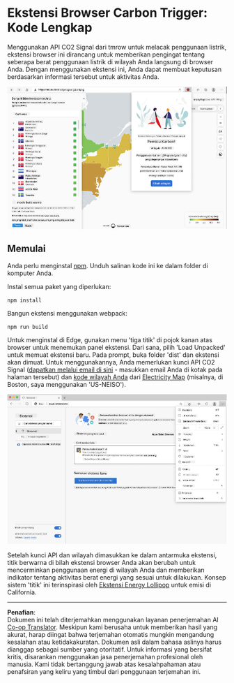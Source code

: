 <!--
CO_OP_TRANSLATOR_METADATA:
{
  "original_hash": "dd58ae1b7707034f055718c1b68bc8de",
  "translation_date": "2025-08-27T22:24:23+00:00",
  "source_file": "5-browser-extension/solution/translation/README.hi.md",
  "language_code": "id"
}
-->
# Ekstensi Browser Carbon Trigger: Kode Lengkap

Menggunakan API CO2 Signal dari tmrow untuk melacak penggunaan listrik, ekstensi browser ini dirancang untuk memberikan pengingat tentang seberapa berat penggunaan listrik di wilayah Anda langsung di browser Anda. Dengan menggunakan ekstensi ini, Anda dapat membuat keputusan berdasarkan informasi tersebut untuk aktivitas Anda.

![Screenshot Ekstensi](../../../../../translated_images/extension-screenshot.0e7f5bfa110e92e3875e1bc9405edd45a3d2e02963e48900adb91926a62a5807.id.png)

## Memulai

Anda perlu menginstal [npm](https://npmjs.com). Unduh salinan kode ini ke dalam folder di komputer Anda.

Instal semua paket yang diperlukan:

```
npm install
```

Bangun ekstensi menggunakan webpack:

```
npm run build
```

Untuk menginstal di Edge, gunakan menu 'tiga titik' di pojok kanan atas browser untuk menemukan panel ekstensi. Dari sana, pilih 'Load Unpacked' untuk memuat ekstensi baru. Pada prompt, buka folder 'dist' dan ekstensi akan dimuat. Untuk menggunakannya, Anda memerlukan kunci API CO2 Signal ([dapatkan melalui email di sini](https://www.co2signal.com/) - masukkan email Anda di kotak pada halaman tersebut) dan [kode wilayah Anda](http://api.electricitymap.org/v3/zones) dari [Electricity Map](https://www.electricitymap.org/map) (misalnya, di Boston, saya menggunakan 'US-NEISO').

![installing](../../../../../translated_images/install-on-edge.78634f02842c48283726c531998679a6f03a45556b2ee99d8ff231fe41446324.id.png)

Setelah kunci API dan wilayah dimasukkan ke dalam antarmuka ekstensi, titik berwarna di bilah ekstensi browser Anda akan berubah untuk mencerminkan penggunaan energi di wilayah Anda dan memberikan indikator tentang aktivitas berat energi yang sesuai untuk dilakukan. Konsep sistem 'titik' ini terinspirasi oleh [Ekstensi Energy Lollipop](https://energylollipop.com/) untuk emisi di California.

---

**Penafian**:  
Dokumen ini telah diterjemahkan menggunakan layanan penerjemahan AI [Co-op Translator](https://github.com/Azure/co-op-translator). Meskipun kami berusaha untuk memberikan hasil yang akurat, harap diingat bahwa terjemahan otomatis mungkin mengandung kesalahan atau ketidakakuratan. Dokumen asli dalam bahasa aslinya harus dianggap sebagai sumber yang otoritatif. Untuk informasi yang bersifat kritis, disarankan menggunakan jasa penerjemahan profesional oleh manusia. Kami tidak bertanggung jawab atas kesalahpahaman atau penafsiran yang keliru yang timbul dari penggunaan terjemahan ini.